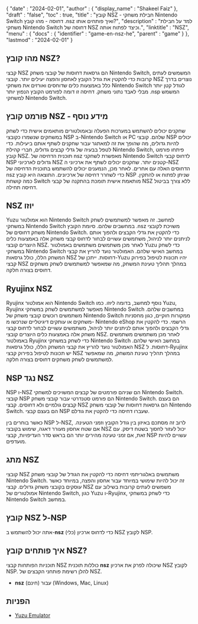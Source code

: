 {
  "date" : "2024-02-01",
  "author" : {
    "display_name" : "Shakeel Faiz"
},
  "draft" : "false",
  "toc" : true,
  "title" : "קובץ NSZ - חבילת משחקי Nintendo Switch דחוסה - מהו קובץ .nsz ואיך פותחים אותו?",
  "description" : "למד על חבילת משחקי Nintendo Switch דחוסה של NSZ וכיצד לפתוח אותה.",
  "linktitle" : "NSZ",
  "menu" : {
    "docs" : {
      "identifier" : "game-en-nsz-he",
      "parent" : "game"
}
},
  "lastmod" : "2024-02-01"
}

## מהו קובץ NSZ?

קבצי NSZ הם גרסאות דחוסות של קובצי משחק Nintendo Switch, המשמשים לעתים קרובות כדי להקטין את גודל הקובץ לאחסון והפצה יעילים יותר. קובצי NSZ נוצרים בדרך כלל באמצעות כלים שדוחסים ואורזים את משחקי Nintendo Switch לגודל קטן יותר מבלי לאבד נתוני משחק. דחיסה זו דומה לפורמט הקובץ הנפוץ יותר .nsp המשמש למשחקי Nintendo Switch.

## פורמט קובץ NSZ - מידע נוסף

שחקנים יכולים להשתמש במערכות הפעלה ובאמולטורים מותאמים אישית כדי לשחק במשחקים שנשמרו כקובצי NSP ב-Nintendo Switch או PC שלהם. קובצי NSP יכולים להיות גדולים, מה שהופך את זה למאתגר עבור שחקנים לשתף אותם ביעילות. כדי לטפל בבעיה של גדלי קבצים גדולים, חברי קהילת Nintendo Switch, פיתחו פורמט קובץ NSZ. תוכנית הדחיסה של nsz מאפשרת לשחקני Nintendo Switch לדחוס קבצי NSP גדולים לארכיוני NSZ קטנים יותר. שחקנים יכולים לשתף את ארכיוני ה-NSZ הדחוסים האלה עם אחרים. לאחר מכן, הנמענים יכולים להשתמש בתוכנית הדחיסה של nsz כדי לשחרר דחיסה של ארכיונים. התוצאה היא קובץ NSP שניתן לפתוח או להתקין. כמה קושחת Switch מותאמת אישית תומכת בהתקנה של קבצי NSZ ללא צורך בביטול דחיסה תחילה.

## NSZ יוזו

Yuzu הוא אמולטור Nintendo Switch למחשב. זה מאפשר למשתמשים לשחק במשחקי Nintendo Switch במחשבים שלהם. סיומת הקובץ .nsz משויכת לקובצי משחק דחוסים של Nintendo Switch. כדי להקטין את גדלי הקבצים ולהפוך אותם לניתנים יותר לניהול, משתמשים עשויים לבחור לדחוס קבצי משחק אלה באמצעות כלים היוצרים קובצי NSZ. לאחר מכן משתמשים משתמשים באמולטור Yuzu כדי לשחק במשחקי Nintendo Switch במחשב האישי שלהם. האמולטור נועד להריץ את קבצי המשחק הללו, כולל גרסאות NSZ דחוסות. ייתכן של-Yuzu יהיו תכונות לטיפול בפירוק קבצי NSZ במהלך תהליך טעינת המשחק, מה שמאפשר למשתמשים לשחק משחקים דחוסים בצורה חלקה.

## Ryujinx NSZ

Ryujinx הוא אמולטור Nintendo Switch נוסף למחשב, בדומה ליוזו. כמו Yuzu, Ryujinx מאפשר למשתמשים לשחק במשחקי Nintendo Switch במחשבים שלהם. משתמשים רוכשים קובצי משחק של Nintendo Switch ממקורות חוקיים, כגון מחסניות משחקים או עותקים דיגיטליים שנרכשו מ- Nintendo eShop הרשמי. כדי להקטין את גדלי הקבצים ולהפוך אותם לניתנים יותר לניהול, משתמשים עשויים לבחור לדחוס קבצי משחק אלה באמצעות כלים היוצרים קובצי NSZ. לאחר מכן משתמשים משתמשים באמולטור Ryujinx כדי לשחק במשחקי Nintendo Switch במחשב האישי שלהם. האמולטור נועד להריץ את קבצי המשחק הללו, כולל גרסאות NSZ דחוסות. ל-Ryujinx יש תכונות לטיפול בפירוק קבצי NSZ במהלך תהליך טעינת המשחק, מה שמאפשר למשתמשים לשחק משחקים דחוסים בצורה חלקה.

## NSP נגד NSZ

NSP ו-NSZ הם שניהם פורמטים של קבצים המשויכים למשחקי Nintendo Switch. קובצי NSP הם פורמט סטנדרטי עבור קובצי משחק Nintendo Switch. הם בעצם קבצים גולמיים ולא דחוסים. קבצי NSZ הם גרסאות דחוסות של קובצי משחק Nintendo Switch. הם בעצם קבצי NSP שעברו דחיסה כדי להקטין את גודלם.

כאשר בוחרים בין NSP ל-NSZ, לרוב זה מסתכם באיזון בין גודל הקובץ וזמני הטעינה. אם שטח אחסון מעורר דאגה, שימוש בקובצי NSZ יכול לעזור לחסוך בשטח דיסק. עם זאת, אם זמני טעינה מהירים יותר הם בראש סדר העדיפויות, קבצי NSP עשויים להיות מועדפים.

## מתג NSZ	

קובצי NSZ משתמשים באלגוריתמי דחיסה כדי להקטין את הגודל של קובצי משחק Nintendo Switch. זה יכול להיות שימושי במיוחד עבור אחסון והפצה, במיוחד כאשר עוסקים בקובצי משחק גדולים. קבצי NSZ משמשים לעתים קרובות בשילוב עם אמולטורים של Nintendo Switch, כגון Yuzu ו-Ryujinx, כדי לשחק במשחקי Nintendo Switch במחשב.

## קובץ NSZ ל-NSP

אתה יכול להשתמש ב-**nsz** (כלי) כדי לדחוס ארכיון NSZ לקובץ NSP.

## איך פותחים קובץ NSZ?

תוכניות הפותחות קבצי NSZ כוללות תוכנית **nsz** שיכולה לפרק את ארכיון NSZ לקובץ NSP. להלן רשימת פותחני הקבצים של NSZ.

- **nsz** (חינם) עבור (Windows, Mac, Linux)

## הפניות
* [Yuzu Emulator](https://en.wikipedia.org/wiki/Yuzu_(emulator))

